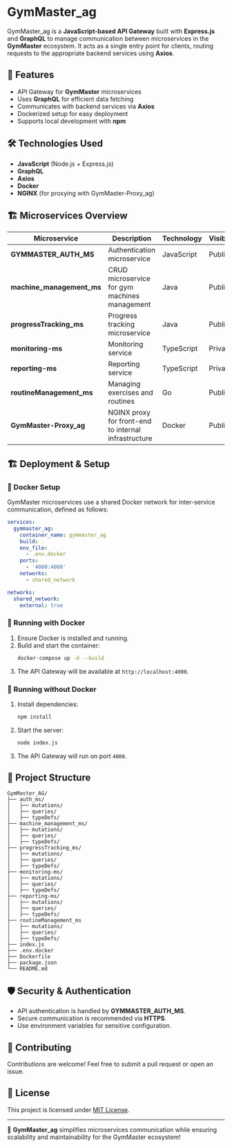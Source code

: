 # GymMaster_ag

GymMaster_ag is a **JavaScript-based API Gateway** built with **Express.js** and **GraphQL** to manage communication between microservices in the **GymMaster** ecosystem. It acts as a single entry point for clients, routing requests to the appropriate backend services using **Axios**.

## 🚀 Features

- API Gateway for **GymMaster** microservices
- Uses **GraphQL** for efficient data fetching
- Communicates with backend services via **Axios**
- Dockerized setup for easy deployment
- Supports local development with **npm**

## 🛠️ Technologies Used

- **JavaScript** (Node.js + Express.js)
- **GraphQL**
- **Axios**
- **Docker**
- **NGINX** (for proxying with GymMaster-Proxy_ag)

## 🏗️ Microservices Overview

| Microservice | Description | Technology | Visibility |
|-------------|-------------|------------|------------|
| **GYMMASTER_AUTH_MS** | Authentication microservice | JavaScript | Public |
| **machine_management_ms** | CRUD microservice for gym machines management | Java | Public |
| **progressTracking_ms** | Progress tracking microservice | Java | Public |
| **monitoring-ms** | Monitoring service | TypeScript | Private |
| **reporting-ms** | Reporting service | TypeScript | Private |
| **routineManagement_ms**| Managing exercises and routines | Go | Public |
| **GymMaster-Proxy_ag** | NGINX proxy for front-end to internal infrastructure | Docker | Public |

## 🏗️ Deployment & Setup

### 🐳 Docker Setup

GymMaster microservices use a shared Docker network for inter-service communication, defined as follows:

```yaml
services:
  gymmaster_ag:
    container_name: gymmaster_ag
    build: .
    env_file:
      - .env.docker
    ports:
      - '4000:4000'
    networks:
      - shared_network

networks:
  shared_network:
    external: true
```

### 🏃 Running with Docker

1. Ensure Docker is installed and running.
2. Build and start the container:
   ```sh
   docker-compose up -d --build
   ```
3. The API Gateway will be available at `http://localhost:4000`.

### 🔧 Running without Docker

1. Install dependencies:
   ```sh
   npm install
   ```
2. Start the server:
   ```sh
   node index.js
   ```
3. The API Gateway will run on port `4000`.

## 📂 Project Structure

```
GymMaster_AG/
├── auth_ms/
│   ├── mutations/
│   ├── queries/
│   ├── typeDefs/
├── machine_management_ms/
│   ├── mutations/
│   ├── queries/
│   ├── typeDefs/
├── progressTracking_ms/
│   ├── mutations/
│   ├── queries/
│   ├── typeDefs/
├── monitoring-ms/
│   ├── mutations/
│   ├── queries/
│   ├── typeDefs/
├── reporting-ms/
│   ├── mutations/
│   ├── queries/
│   ├── typeDefs/
├── routineManagement_ms
│   ├── mutations/
│   ├── queries/
│   ├── typeDefs/
├── index.js
├── .env.docker
├── Dockerfile
├── package.json
└── README.md
```

## 🛡️ Security & Authentication
- API authentication is handled by **GYMMASTER_AUTH_MS**.
- Secure communication is recommended via **HTTPS**.
- Use environment variables for sensitive configuration.

## 📖 Contributing

Contributions are welcome! Feel free to submit a pull request or open an issue.

## 📜 License

This project is licensed under [MIT License](LICENSE).

---

🚀 **GymMaster_ag** simplifies microservices communication while ensuring scalability and maintainability for the GymMaster ecosystem!


